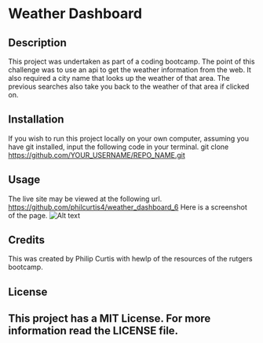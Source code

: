 # Weather Dashboard
## Description
This project was undertaken as part of a coding bootcamp. The point of this challenge was to use an api to get the weather information from the web. It also required a city name that looks up the weather of that area. The previous searches also take you back to the weather of that area if clicked on.

## Installation
If you wish to run this project locally on your own computer, assuming you have git installed, input the following code in your terminal.
git clone https://github.com/YOUR_USERNAME/REPO_NAME.git
## Usage
The live site may be viewed at the following url.
https://github.com/philcurtis4/weather_dashboard_6
Here is a screenshot of the page.
![Alt text](./assets/images/final-result.png)
    
## Credits
This was created by Philip Curtis with hewlp of the resources of the rutgers bootcamp.
## License
This project has a MIT License. For more information read the LICENSE file.
---